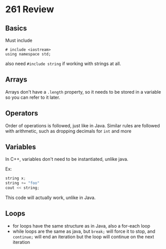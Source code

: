 # 261 Review
## Basics
Must include 
```
# include <iostream>
using namespace std;
```
also need `#include string` if working with strings at all.

## Arrays
Arrays don't have a `.length` property, so it needs to be stored in a variable so you can refer to it later.

## Operators
Order of operations is followed, just like in Java.
Similar rules are followed with arithmetic, such as dropping decimals for `int` and more

## Variables
In C++, variables don't need to be instantiated, unlike java.

Ex:

```c++
string x;
string += "foo"
cout << string;
```
This code will actually work, unlike in Java.

## Loops
- for loops have the same structure as in Java, also a for-each loop
- while loops are the same as java, but `break;` will force it to stop, and `continue;` will end an iteration but the loop will continue on the next iteration

###### 